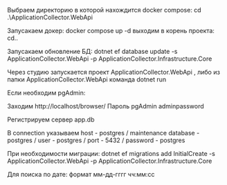 Выбраем директорию в которой нахождится docker compose:
cd .\ApplicationCollector.WebApi

Запусакаем докер:
docker compose up -d
выходим в корень проекта: cd..

Запусакаем обновление БД:
dotnet ef database update -s ApplicationCollector.WebApi -p ApplicationCollector.Infrastructure.Core

Через студию запускается проект ApplicationCollector.WebApi , 
либо из папки ApplicationCollector.WebApi  команда dotnet run

Если необходим pgAdmin:

Заходим http://localhost/browser/
Пароль pgAdmin adminpassword

Регистрируем сервер
app.db

В connection указываем
host - postgres  /
maintenance database  - postgres  /
user - postgres  /
port - 5432  /
password - postgres

При необходимости миграции:
dotnet ef migrations add InitialCreate -s ApplicationCollector.WebApi -p ApplicationCollector.Infrastructure.Core

Для поиска по дате:  формат   мм-дд-гггг чч:мм:сс

